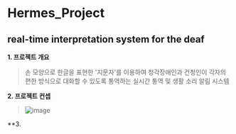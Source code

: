 Hermes_Project
=============
real-time interpretation system for the deaf
----

**1. 프로젝트 개요**

>손 모양으로 한글을 표현한 '지문자'를 이용하여 청각장애인과 건청인이 각자의 편한 방식으로 대화할 수 있도록 통역하는
>실시간 통역 및 생활 소리 알림 시스템

**2. 프로젝트 컨셉**
>![image](https://user-images.githubusercontent.com/33280934/100368247-b3f5b380-3046-11eb-8d53-426c5b2ffe16.png)

**3. 
